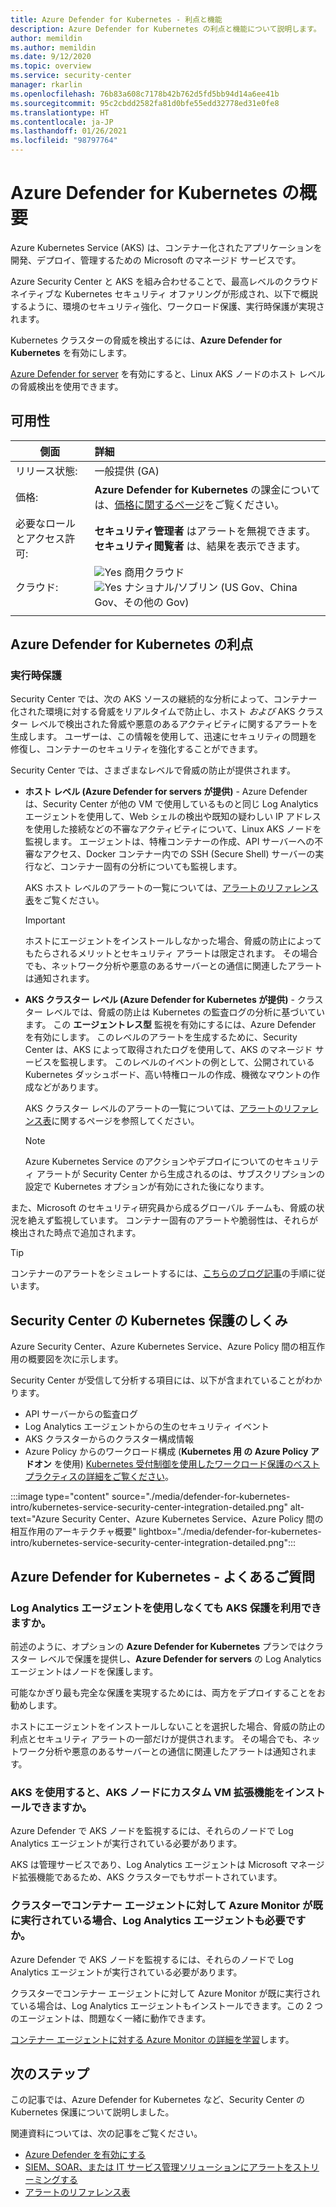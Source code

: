 ```yaml
---
title: Azure Defender for Kubernetes - 利点と機能
description: Azure Defender for Kubernetes の利点と機能について説明します。
author: memildin
ms.author: memildin
ms.date: 9/12/2020
ms.topic: overview
ms.service: security-center
manager: rkarlin
ms.openlocfilehash: 76b83a608c7178b42b762d5fd5bb94d14a6ee41b
ms.sourcegitcommit: 95c2cbdd2582fa81d0bfe55edd32778ed31e0fe8
ms.translationtype: HT
ms.contentlocale: ja-JP
ms.lasthandoff: 01/26/2021
ms.locfileid: "98797764"
---
```

# <a name="introduction-to-azure-defender-for-kubernetes"></a>Azure Defender for Kubernetes の概要

Azure Kubernetes Service (AKS) は、コンテナー化されたアプリケーションを開発、デプロイ、管理するための Microsoft のマネージド サービスです。

Azure Security Center と AKS を組み合わせることで、最高レベルのクラウドネイティブな Kubernetes セキュリティ オファリングが形成され、以下で概説するように、環境のセキュリティ強化、ワークロード保護、実行時保護が実現されます。

Kubernetes クラスターの脅威を検出するには、**Azure Defender for Kubernetes** を有効にします。

[Azure Defender for server](defender-for-servers-introduction.md) を有効にすると、Linux AKS ノードのホスト レベルの脅威検出を使用できます。

## <a name="availability"></a>可用性

|側面|詳細|
|----|:----|
|リリース状態:|一般提供 (GA)|
|価格:|**Azure Defender for Kubernetes** の課金については、[価格に関するページ](security-center-pricing.md)をご覧ください。|
|必要なロールとアクセス許可:|**セキュリティ管理者** はアラートを無視できます。<br>**セキュリティ閲覧者** は、結果を表示できます。|
|クラウド:|![Yes](./media/icons/yes-icon.png) 商用クラウド<br>![Yes](./media/icons/yes-icon.png) ナショナル/ソブリン (US Gov、China Gov、その他の Gov)|
|||

## <a name="what-are-the-benefits-of-azure-defender-for-kubernetes"></a>Azure Defender for Kubernetes の利点

### <a name="run-time-protection"></a>実行時保護

Security Center では、次の AKS ソースの継続的な分析によって、コンテナー化された環境に対する脅威をリアルタイムで防止し、ホスト *および* AKS クラスター レベルで検出された脅威や悪意のあるアクティビティに関するアラートを生成します。 ユーザーは、この情報を使用して、迅速にセキュリティの問題を修復し、コンテナーのセキュリティを強化することができます。

Security Center では、さまざまなレベルで脅威の防止が提供されます。 

- **ホスト レベル (Azure Defender for servers が提供)** - Azure Defender は、Security Center が他の VM で使用しているものと同じ Log Analytics エージェントを使用して、Web シェルの検出や既知の疑わしい IP アドレスを使用した接続などの不審なアクティビティについて、Linux AKS ノードを監視します。 エージェントは、特権コンテナーの作成、API サーバーへの不審なアクセス、Docker コンテナー内での SSH (Secure Shell) サーバーの実行など、コンテナー固有の分析についても監視します。

    AKS ホスト レベルのアラートの一覧については、[アラートのリファレンス表](alerts-reference.md#alerts-containerhost)をご覧ください。

    >[!IMPORTANT]
    > ホストにエージェントをインストールしなかった場合、脅威の防止によってもたらされるメリットとセキュリティ アラートは限定されます。 その場合でも、ネットワーク分析や悪意のあるサーバーとの通信に関連したアラートは通知されます。

- **AKS クラスター レベル (Azure Defender for Kubernetes が提供)** - クラスター レベルでは、脅威の防止は Kubernetes の監査ログの分析に基づいています。 この **エージェントレス型** 監視を有効にするには、Azure Defender を有効にします。 このレベルのアラートを生成するために、Security Center は、AKS によって取得されたログを使用して、AKS のマネージド サービスを監視します。 このレベルのイベントの例として、公開されている Kubernetes ダッシュボード、高い特権ロールの作成、機微なマウントの作成などがあります。

    AKS クラスター レベルのアラートの一覧については、[アラートのリファレンス表](alerts-reference.md#alerts-akscluster)に関するページを参照してください。

    >[!NOTE]
    > Azure Kubernetes Service のアクションやデプロイについてのセキュリティ アラートが Security Center から生成されるのは、サブスクリプションの設定で Kubernetes オプションが有効にされた後になります。 

また、Microsoft のセキュリティ研究員から成るグローバル チームも、脅威の状況を絶えず監視しています。 コンテナー固有のアラートや脆弱性は、それらが検出された時点で追加されます。

> [!TIP]
> コンテナーのアラートをシミュレートするには、[こちらのブログ記事](https://techcommunity.microsoft.com/t5/azure-security-center/how-to-demonstrate-the-new-containers-features-in-azure-security/ba-p/1011270)の手順に従います。



## <a name="how-does-security-centers-kubernetes-protection-work"></a>Security Center の Kubernetes 保護のしくみ

Azure Security Center、Azure Kubernetes Service、Azure Policy 間の相互作用の概要図を次に示します。

Security Center が受信して分析する項目には、以下が含まれていることがわかります。

- API サーバーからの監査ログ
- Log Analytics エージェントからの生のセキュリティ イベント
- AKS クラスターからのクラスター構成情報
- Azure Policy からのワークロード構成 (**Kubernetes 用 の Azure Policy アドオン** を使用) [Kubernetes 受付制御を使用したワークロード保護のベスト プラクティスの詳細をご覧ください](container-security.md#workload-protection-best-practices-using-kubernetes-admission-control)。

:::image type="content" source="./media/defender-for-kubernetes-intro/kubernetes-service-security-center-integration-detailed.png" alt-text="Azure Security Center、Azure Kubernetes Service、Azure Policy 間の相互作用のアーキテクチャ概要" lightbox="./media/defender-for-kubernetes-intro/kubernetes-service-security-center-integration-detailed.png":::




## <a name="azure-defender-for-kubernetes---faq"></a>Azure Defender for Kubernetes - よくあるご質問

### <a name="can-i-still-get-aks-protections-without-the-log-analytics-agent"></a>Log Analytics エージェントを使用しなくても AKS 保護を利用できますか。

前述のように、オプションの **Azure Defender for Kubernetes** プランではクラスター レベルで保護を提供し、**Azure Defender for servers** の Log Analytics エージェントはノードを保護します。 

可能なかぎり最も完全な保護を実現するためには、両方をデプロイすることをお勧めします。

ホストにエージェントをインストールしないことを選択した場合、脅威の防止の利点とセキュリティ アラートの一部だけが提供されます。 その場合でも、ネットワーク分析や悪意のあるサーバーとの通信に関連したアラートは通知されます。


### <a name="does-aks-allow-me-to-install-custom-vm-extensions-on-my-aks-nodes"></a>AKS を使用すると、AKS ノードにカスタム VM 拡張機能をインストールできますか。

Azure Defender で AKS ノードを監視するには、それらのノードで Log Analytics エージェントが実行されている必要があります。 

AKS は管理サービスであり、Log Analytics エージェントは Microsoft マネージド拡張機能であるため、AKS クラスターでもサポートされています。



### <a name="if-my-cluster-is-already-running-an-azure-monitor-for-containers-agent-do-i-need-the-log-analytics-agent-too"></a>クラスターでコンテナー エージェントに対して Azure Monitor が既に実行されている場合、Log Analytics エージェントも必要ですか。

Azure Defender で AKS ノードを監視するには、それらのノードで Log Analytics エージェントが実行されている必要があります。

クラスターでコンテナー エージェントに対して Azure Monitor が既に実行されている場合は、Log Analytics エージェントもインストールできます。この 2 つのエージェントは、問題なく一緒に動作できます。

[コンテナー エージェントに対する Azure Monitor の詳細を学習](../azure-monitor/insights/container-insights-manage-agent.md)します。


## <a name="next-steps"></a>次のステップ

この記事では、Azure Defender for Kubernetes など、Security Center の Kubernetes 保護について説明しました。 

関連資料については、次の記事をご覧ください。 

- [Azure Defender を有効にする](security-center-pricing.md#enable-azure-defender)
- [SIEM、SOAR、または IT サービス管理ソリューションにアラートをストリーミングする](export-to-siem.md)
- [アラートのリファレンス表](alerts-reference.md)
